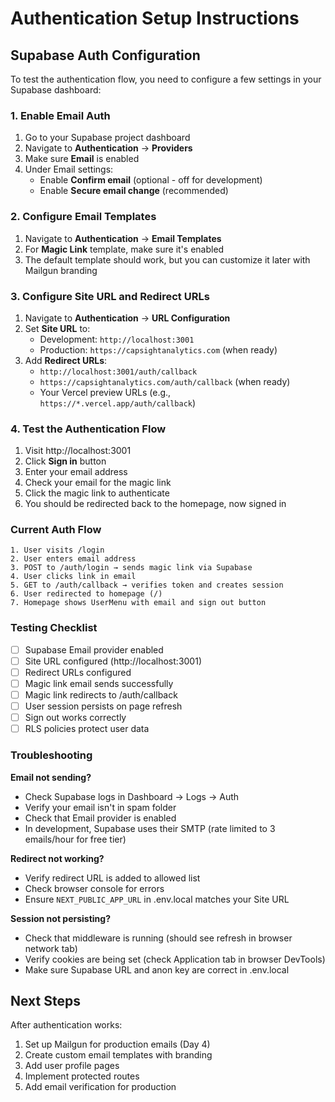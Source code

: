 # Authentication Setup Instructions

## Supabase Auth Configuration

To test the authentication flow, you need to configure a few settings in your Supabase dashboard:

### 1. Enable Email Auth

1. Go to your Supabase project dashboard
2. Navigate to **Authentication** → **Providers**
3. Make sure **Email** is enabled
4. Under Email settings:
   - Enable **Confirm email** (optional - off for development)
   - Enable **Secure email change** (recommended)

### 2. Configure Email Templates

1. Navigate to **Authentication** → **Email Templates**
2. For **Magic Link** template, make sure it's enabled
3. The default template should work, but you can customize it later with Mailgun branding

### 3. Configure Site URL and Redirect URLs

1. Navigate to **Authentication** → **URL Configuration**
2. Set **Site URL** to:
   - Development: `http://localhost:3001`
   - Production: `https://capsightanalytics.com` (when ready)
3. Add **Redirect URLs**:
   - `http://localhost:3001/auth/callback`
   - `https://capsightanalytics.com/auth/callback` (when ready)
   - Your Vercel preview URLs (e.g., `https://*.vercel.app/auth/callback`)

### 4. Test the Authentication Flow

1. Visit http://localhost:3001
2. Click **Sign in** button
3. Enter your email address
4. Check your email for the magic link
5. Click the magic link to authenticate
6. You should be redirected back to the homepage, now signed in

### Current Auth Flow

```
1. User visits /login
2. User enters email address
3. POST to /auth/login → sends magic link via Supabase
4. User clicks link in email
5. GET to /auth/callback → verifies token and creates session
6. User redirected to homepage (/)
7. Homepage shows UserMenu with email and sign out button
```

### Testing Checklist

- [ ] Supabase Email provider enabled
- [ ] Site URL configured (http://localhost:3001)
- [ ] Redirect URLs configured
- [ ] Magic link email sends successfully
- [ ] Magic link redirects to /auth/callback
- [ ] User session persists on page refresh
- [ ] Sign out works correctly
- [ ] RLS policies protect user data

### Troubleshooting

**Email not sending?**
- Check Supabase logs in Dashboard → Logs → Auth
- Verify your email isn't in spam folder
- Check that Email provider is enabled
- In development, Supabase uses their SMTP (rate limited to 3 emails/hour for free tier)

**Redirect not working?**
- Verify redirect URL is added to allowed list
- Check browser console for errors
- Ensure `NEXT_PUBLIC_APP_URL` in .env.local matches your Site URL

**Session not persisting?**
- Check that middleware is running (should see refresh in browser network tab)
- Verify cookies are being set (check Application tab in browser DevTools)
- Make sure Supabase URL and anon key are correct in .env.local

## Next Steps

After authentication works:
1. Set up Mailgun for production emails (Day 4)
2. Create custom email templates with branding
3. Add user profile pages
4. Implement protected routes
5. Add email verification for production
